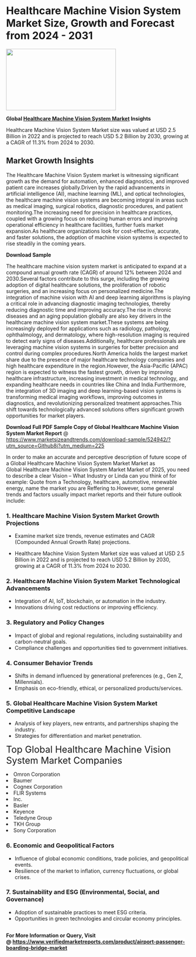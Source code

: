 <H1>Healthcare Machine Vision System Market Size, Growth and Forecast from 2024 - 2031</H1><img class="aligncenter size-medium wp-image-584254" src="https://thirdeyenews.in/wp-content/uploads/2024/09/Global-Market-Research-300x168.jpeg" alt="" width="300" height="168" /><p><strong>Global&nbsp;<a href="https://www.marketsizeandtrends.com/download-sample/524942/?utm_source=Github8j?utm_medium=225">Healthcare Machine Vision System Market</a> Insights</strong></p><p>Healthcare Machine Vision System Market size was valued at USD 2.5 Billion in 2022 and is projected to reach USD 5.2 Billion by 2030, growing at a CAGR of 11.3% from 2024 to 2030.</p><p><h2>Market Growth Insights</h2> <p>The Healthcare Machine Vision System market is witnessing significant growth as the demand for automation, enhanced diagnostics, and improved patient care increases globally.Driven by the rapid advancements in artificial intelligence (AI), machine learning (ML), and optical technologies, the healthcare machine vision systems are becoming integral in areas such as medical imaging, surgical robotics, diagnostic procedures, and patient monitoring.The increasing need for precision in healthcare practices, coupled with a growing focus on reducing human errors and improving operational efficiency in healthcare facilities, further fuels market expansion.As healthcare organizations look for cost-effective, accurate, and faster solutions, the adoption of machine vision systems is expected to rise steadily in the coming years.</p> <p><strong>Download Sample</strong></p> <p>The healthcare machine vision system market is anticipated to expand at a compound annual growth rate (CAGR) of around 12% between 2024 and 2030.Several factors contribute to this surge, including the growing adoption of digital healthcare solutions, the proliferation of robotic surgeries, and an increasing focus on personalized medicine.The integration of machine vision with AI and deep learning algorithms is playing a critical role in advancing diagnostic imaging technologies, thereby reducing diagnostic time and improving accuracy.The rise in chronic diseases and an aging population globally are also key drivers in the healthcare machine vision system market.These systems are being increasingly deployed for applications such as radiology, pathology, ophthalmology, and dermatology, where high-resolution imaging is required to detect early signs of diseases.Additionally, healthcare professionals are leveraging machine vision systems in surgeries for better precision and control during complex procedures.North America holds the largest market share due to the presence of major healthcare technology companies and high healthcare expenditure in the region.However, the Asia-Pacific (APAC) region is expected to witness the fastest growth, driven by improving healthcare infrastructure, increasing investment in medical technology, and expanding healthcare needs in countries like China and India.Furthermore, the integration of 3D imaging and deep learning-based vision systems is transforming medical imaging workflows, improving outcomes in diagnostics, and revolutionizing personalized treatment approaches.This shift towards technologically advanced solutions offers significant growth opportunities for market players.<p><span class=""><strong>Download Full PDF Sample Copy of Global Healthcare Machine Vision System Market Report</strong> @ <a href="https://www.marketsizeandtrends.com/download-sample/524942/?utm_source=Github8j?utm_medium=225" target="_blank">https://www.marketsizeandtrends.com/download-sample/524942/?utm_source=Github8j?utm_medium=225</a></span></p><p>In order to make an accurate and perceptive description of future scope of a Global&nbsp;Healthcare Machine Vision System Market Market as Global&nbsp;Healthcare Machine Vision System Market Market of 2025, you need to describe a clear Vision &ndash; What Industry or Linda can you think of for example: Quote from a Technology, healthcare, automotive, renewable energy, name the market you are Reffering to.However, some general trends and factors usually impact market reports and their future outlook include:</p><h3>1.&nbsp;<strong>Healthcare Machine Vision System Market Growth Projections</strong></h3><ul><li>Examine market size trends, revenue estimates and CAGR (Compounded Annual Growth Rate) projections.</li><li><p>Healthcare Machine Vision System Market size was valued at USD 2.5 Billion in 2022 and is projected to reach USD 5.2 Billion by 2030, growing at a CAGR of 11.3% from 2024 to 2030.</p></li></ul><h3>2.&nbsp;<strong>Healthcare Machine Vision System Market Technological Advancements</strong></h3><ul><li>Integration of AI, IoT, blockchain, or automation in the industry.</li><li>Innovations driving cost reductions or improving efficiency.</li></ul><h3>3.&nbsp;<strong>Regulatory and Policy Changes</strong></h3><ul><li>Impact of global and regional regulations, including sustainability and carbon-neutral goals.</li><li>Compliance challenges and opportunities tied to government initiatives.</li></ul><h3>4.&nbsp;<strong>Consumer Behavior Trends</strong></h3><ul><li>Shifts in demand influenced by generational preferences (e.g., Gen Z, Millennials).</li><li>Emphasis on eco-friendly, ethical, or personalized products/services.</li></ul><h3>5.&nbsp;<strong>Global Healthcare Machine Vision System Market Competitive Landscape</strong></h3><ul><li>Analysis of key players, new entrants, and partnerships shaping the industry.</li><li>Strategies for differentiation and market penetration.</li></ul><p data-pm-slice="1 1 []"><span style="color: inherit; font-family: inherit; font-size: 25px;">Top Global Healthcare Machine Vision System Market Companies</span></p><div class="" data-test-id=""><p><li>Omron Corporation</li><li> Baumer</li><li> Cognex Corporation</li><li> FLIR Systems</li><li> Inc.</li><li> Basler</li><li> Keyence</li><li> Teledyne Group</li><li> TKH Group</li><li> Sony Corporation</li></p></div><h3>6.&nbsp;<strong>Economic and Geopolitical Factors</strong></h3><ul><li>Influence of global economic conditions, trade policies, and geopolitical events.</li><li>Resilience of the market to inflation, currency fluctuations, or global crises.</li></ul><h3>7.&nbsp;<strong>Sustainability and ESG (Environmental, Social, and Governance)</strong></h3><ul><li>Adoption of sustainable practices to meet ESG criteria.</li><li>Opportunities in green technologies and circular economy principles.</li></ul><h2><strong style="font-size: 14px;">For More Information or Query, Visit @&nbsp;</strong><a style="background-color: #ffffff; font-size: 14px;" href="https://www.marketsizeandtrends.com/report/healthcare-machine-vision-system-market/" target="_blank">https://www.verifiedmarketreports.com/product/airport-passenger-boarding-bridge-market</a></h2>